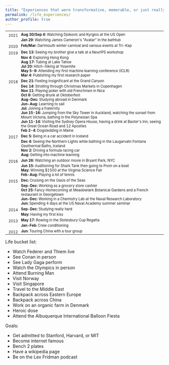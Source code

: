 ```yaml
---
title: "Experiences that were transformative, memorable, or just really, really fun"
permalink: /life_experiences/
author_profile: true
---
```


<html>
<style>
table, th, td {
  border:0px solid black;
  padding:0;
  border-collapse:collapse;
  font-size: 0.9em;
}
</style>

<body>
<table style="width:100%">
  <tr>
    <td style="width:40px; text-align:right; padding-right:10px; padding-top:7px">2021</td>
    <td><b>Aug 30/Sep 4:</b> Watching Djokovic and Kyrgios at the US Open</td>
  </tr>
  <tr>
    <td style="width:40px; text-align:right; padding-right:10px"></td>
    <td><b>Jan 29:</b> Watching James Cameron's "Avatar" in the bathtub</td>
  </tr>
  <tr>
    <td style="width:40px; text-align:right; padding-right:10px; padding-top:7px">2020</td>
    <td><b>Feb/Mar:</b> Dartmouth winter carnival and various events at Tri-Kap</td>
  </tr>
  <tr>
    <td style="width:40px; text-align:right; padding-right:10px; padding-top:7px">2019</td>
    <td><b>Dec 13:</b> Seeing my brother give a talk at a NeurIPS workshop</td>
  </tr>
  <tr>
    <td style="width:40px; text-align:right; padding-right:10px"></td>
    <td><b>Nov 4:</b> Exploring Hong Kong</td>
  </tr>
  <tr>
    <td style="width:40px; text-align:right; padding-right:10px"></td>
    <td><b>Aug 17:</b> Tubing at Lake Tahoe</td>
  </tr>
  <tr>
    <td style="width:40px; text-align:right; padding-right:10px"></td>
    <td><b>Jul 20:</b> Hitch-hiking at Yosemite</td>
  </tr>
  <tr>
    <td style="width:40px; text-align:right; padding-right:10px"></td>
    <td><b>May 5-9:</b> Attending my first machine learning conference (ICLR)</td>
  </tr>
  <tr>
    <td style="width:40px; text-align:right; padding-right:10px"></td>
    <td><b>Mar 4:</b> Publishing my first research paper</td>
  </tr>
  <tr>
    <td style="width:40px; text-align:right; padding-right:10px; padding-top:7px">2018</td>
    <td><b>Dec 21:</b> Feeling insignificant at the Grand Canyon</td>
  </tr>
  <tr>
    <td style="width:40px; text-align:right; padding-right:10px"></td>
    <td><b>Dec 14:</b> Strolling through Christmas Markets in Copenhagen</td>
  </tr>
  <tr>
    <td style="width:40px; text-align:right; padding-right:10px"></td>
    <td><b>Nov 11:</b> Playing poker with old Frenchmen in Nice</td>
  </tr>
  <tr>
    <td style="width:40px; text-align:right; padding-right:10px"></td>
    <td><b>Oct 6:</b> Getting drunk at Oktoberfest</td>
  </tr>
  <tr>
    <td style="width:40px; text-align:right; padding-right:10px"></td>
    <td><b>Aug-Dec:</b> Studying abroad in Denmark</td>
  </tr>
  <tr>
    <td style="width:40px; text-align:right; padding-right:10px"></td>
    <td><b>Jun-Aug:</b> Learning to sail</td>
  </tr>
  <tr>
    <td style="width:40px; text-align:right; padding-right:10px"></td>
    <td><b>Jul:</b> Joining a fraternity</td>
  </tr>
  <tr>
    <td style="width:40px; text-align:right; padding-right:10px"></td>
    <td><b>Jun 15-16:</b> Jumping from the Sky Tower in Auckland, watching the sunset from Mount Victoria, bathing in the Polynesian Spa</td>
  </tr>
  <tr>
    <td style="width:40px; text-align:right; padding-right:10px"></td>
    <td><b>Jun 11-14:</b> Visiting the Sydney Opera House, having a drink at Baxter's Inn, seeing the Great Ocean Road and 12 Apostles</td>
  </tr>
  <tr>
    <td style="width:40px; text-align:right; padding-right:10px"></td>
    <td><b>Feb 2-4:</b> Dogsledding in Maine</td>
  </tr>
  <tr>
    <td style="width:40px; text-align:right; padding-right:10px; padding-top:7px">2017</td>
    <td><b>Dec 5:</b> Being in a car accident in Iceland</td>
  </tr>
  <tr>
    <td style="width:40px; text-align:right; padding-right:10px"></td>
    <td><b>Dec 4:</b> Seeing the Northern Lights while bathing in the Laugarvatn Fontana Geothermal Baths, Iceland</td>
  </tr>
  <tr>
    <td style="width:40px; text-align:right; padding-right:10px"></td>
    <td><b>Nov 2:</b> Driving a formula racing car</td>
  </tr>
  <tr>
    <td style="width:40px; text-align:right; padding-right:10px"></td>
    <td><b>Aug:</b> Getting into machine learning</td>
  </tr>
  <tr>
    <td style="width:40px; text-align:right; padding-right:10px; padding-top:7px">2016</td>
    <td><b>Jun 26:</b> Watching an outdoor movie in Bryant Park, NYC</td>
  </tr>
  <tr>
    <td style="width:40px; text-align:right; padding-right:10px"></td>
    <td><b>Jun 15:</b> Auditioning for Shark Tank then going to Prom on a boat</td>
  </tr>
  <tr>
    <td style="width:40px; text-align:right; padding-right:10px"></td>
    <td><b>May:</b> Winning $1500 at the Virginia Science Fair</td>
  </tr>
  <tr>
    <td style="width:40px; text-align:right; padding-right:10px"></td>
    <td><b>Feb-Aug:</b> Playing a lot of tennis</td>
  </tr>
  <tr>
    <td style="width:40px; text-align:right; padding-right:10px; padding-top:7px">2015</td>
    <td><b>Dec:</b> Cruising on the Oasis of the Seas</td>
  </tr>
  <tr>
    <td style="width:40px; text-align:right; padding-right:10px"></td>
    <td><b>Sep-Dec:</b> Working as a grocery store cashier</td>
  </tr>
  <tr>
    <td style="width:40px; text-align:right; padding-right:10px"></td>
    <td><b>Oct 25:</b> Fancy Homecoming at Meadowlark Botanical Gardens and a French restaurant in Georgetown</td>
  </tr>
  <tr>
    <td style="width:40px; text-align:right; padding-right:10px"></td>
    <td><b>Jun-Dec:</b> Working in a Chemistry Lab at the Naval Research Laboratory</td>
  </tr>
  <tr>
    <td style="width:40px; text-align:right; padding-right:10px"></td>
    <td><b>Jun:</b> Spending 4 days at the US Naval Academy summer seminar</td>
  </tr>
  <tr>
    <td style="width:40px; text-align:right; padding-right:10px; padding-top:7px">2014</td>
    <td><b>Sep-Dec:</b> Studying really hard</td>
  </tr>
  <tr>
    <td style="width:40px; text-align:right; padding-right:10px"></td>
    <td><b>May:</b> Having my first kiss</td>
  </tr>
  <tr>
    <td style="width:40px; text-align:right; padding-right:10px; padding-top:7px">2013</td>
    <td><b>May 17:</b> Rowing in the Stotesbury Cup Regatta</td>
  </tr>
  <tr>
    <td style="width:40px; text-align:right; padding-right:10px"></td>
    <td><b>Jan-Feb:</b> Crew conditioning</td>
  </tr>
  <tr>
    <td style="width:40px; text-align:right; padding-right:10px; padding-top:7px">2012</td>
    <td><b>Jun:</b> Touring China with a tour group</td>
  </tr>
</table>

</body>
</html>

Life bucket list:
* Watch Federer and Thiem live
* See Conan in person
* See Lady Gaga perform
* Watch the Olympics in person
* Attend Burning Man
* Visit Norway
* Visit Singapore
* Travel to the Middle East
* Backpack across Eastern Europe
* Backpack across China
* Work on an organic farm in Denmark
* Heroic dose
* Attend the Albuquerque International Balloon Fiesta

Goals:
* Get admitted to Stanford, Harvard, or MIT
* Become internet famous
* Bench 2 plates
* Have a wikipedia page
* Be on the Lex Fridman podcast






